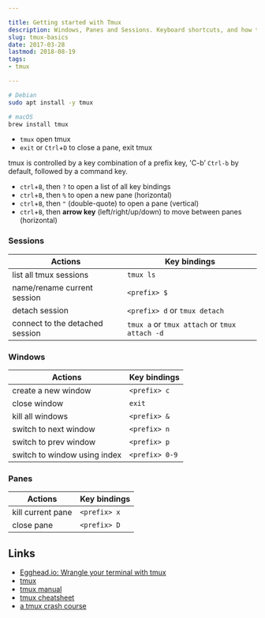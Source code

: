 ```yaml
---

title: Getting started with Tmux
description: Windows, Panes and Sessions. Keyboard shortcuts, and how to configure custom key bindings
slug: tmux-basics
date: 2017-03-28
lastmod: 2018-08-19
tags: 
- tmux

---
```


```bash
# Debian
sudo apt install -y tmux

# macOS
brew install tmux
```

- `tmux` open tmux 
- `exit` or `Ctrl`+`D` to close a pane, exit tmux

tmux is controlled by a key combination of a prefix key, 'C-b’ `Ctrl-b` by default, followed by a command key.

- `ctrl`+`B`, then `?` to open a list of all key bindings
- `ctrl`+`B`, then `%` to open a new pane (horizontal)
- `ctrl`+`B`, then `"` (double-quote) to open a pane (vertical)
- `ctrl`+`B`, then **arrow key** (left/right/up/down) to move between panes (horizontal)

### Sessions

| Actions                         | Key bindings |
|---------------------------------|--------------|
| list all tmux sessions          | `tmux ls`    |
| name/rename current session     | `<prefix> $` |
| detach session                  | `<prefix> d` or `tmux detach` |
| connect to the detached session | `tmux a` or `tmux attach` or `tmux attach -d`|

### Windows

| Actions               | Key bindings |
|-----------------------|--------------|
| create a new window   | `<prefix> c` |
| close window          | `exit` |
| kill all windows      | `<prefix> &` |
| switch to next window | `<prefix> n` |
| switch to prev window | `<prefix> p` |
| switch to window using index | `<prefix> 0-9` |


### Panes

| Actions             | Key bindings |
|---------------------|--------------|
| kill current pane   | `<prefix> x` |
| close pane          | `<prefix> D` |




Links
---
- [Egghead.io: Wrangle your terminal with tmux](https://egghead.io/courses/wrangle-your-terminal-with-tmux)
- [tmux](https://tmux.github.io/)
- [tmux manual](http://man.openbsd.org/OpenBSD-current/man1/tmux.1)
- [tmux cheatsheet](https://tmuxcheatsheet.com/)
- [a tmux crash course](http://robots.thoughtbot.com/a-tmux-crash-course)